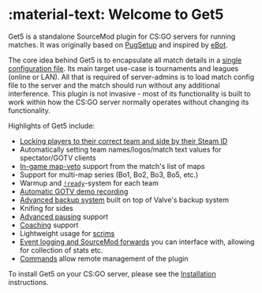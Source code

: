 # :material-text: Welcome to Get5

Get5 is a standalone SourceMod plugin for CS:GO servers for running matches. It was originally based
on [PugSetup](https://github.com/splewis/csgo-pug-setup) and inspired by [eBot](https://github.com/deStrO/eBot-CSGO).

The core idea behind Get5 is to encapsulate all match details in a [single configuration file](../match_schema).
Its main target use-case is tournaments and leagues (online or LAN). All that is required of server-admins is to load
match config file to the server and the match should run without any additional interference. This plugin is not
invasive - most of its functionality is built to work within how the CS:GO server normally operates without changing its
functionality.

Highlights of Get5 include:

- [Locking players to their correct team and side by their Steam ID](../match_schema)
- Automatically setting team names/logos/match text values for spectator/GOTV clients
- [In-game map-veto](../veto) support from the match's list of maps
- Support for multi-map series (Bo1, Bo2, Bo3, Bo5, etc.)
- Warmup and [`!ready`](../commands#ready)-system for each team
- [Automatic GOTV demo recording](../gotv)
- [Advanced backup system](../backup) built on top of Valve's backup system
- Knifing for sides
- [Advanced pausing](../pausing) support
- [Coaching](../coaching) support
- Lightweight usage for [scrims](../getting_started#scrims)
- [Event logging and SourceMod forwards](../events_and_forwards) you can interface with, allowing for collection of
  stats etc.
- [Commands](../commands#serveradmin-commands) allow remote management of the plugin

To install Get5 on your CS:GO server, please see the [Installation](../installation) instructions.
